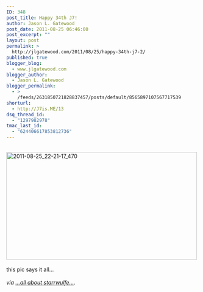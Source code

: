 ```yaml
---
ID: 348
post_title: Happy 34th J7!
author: Jason L. Gatewood
post_date: 2011-08-25 06:46:00
post_excerpt: ""
layout: post
permalink: >
  http://jlgatewood.com/2011/08/25/happy-34th-j7-2/
published: true
blogger_blog:
  - www.jlgatewood.com
blogger_author:
  - Jason L. Gatewood
blogger_permalink:
  - >
    /feeds/2631850721828837457/posts/default/8565897107567717539
shorturl:
  - http://J7is.ME/13
dsq_thread_id:
  - "1297982978"
tmac_last_id:
  - "624406617853812736"
---
```

<div><br /><div><a href="http://posterous.com/getfile/files.posterous.com/starrwulfe/KcaUtsIMxn0wHDFOMzWFTXI8pMfCc77fdyt58VGa7P86JZDQBqt785oTqBAp/2011-08-25_22-21-17_470.jpg.scaled.1000.jpg"><img src="http://posterous.com/getfile/files.posterous.com/starrwulfe/dbbmRr0tIdiw1SPWfqbtBrXrgBq01GLHhMOmo0HZ9x15hYy2nUYvAmJFth26/2011-08-25_22-21-17_470.jpg.scaled.500.jpg" alt="2011-08-25_22-21-17_470" width="500" height="281" /></a></div><br />this pic says it all...<br /><br /><address>via <a href="http://starrwulfe.info/happy-34th-j7">...all about starrwulfe...</a>.</address></div>
